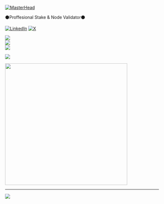 [![MasterHead](https://blogger.googleusercontent.com/img/b/R29vZ2xl/AVvXsEghbCNYcg8LPJbr1H3bdO8PA6Hpq7fMOskbl6KYdnSBxk4WUS1jRozU9dlpIvJKAKim8QpNtaA69paaeIal2Fb1E_On1bg5ZAqMBZXWQm8B2gXz71cCKeLBd1TmR0RcMj4NjcsjDpMURA0Xe98p5rk_wfNHOkhFJZXGIxU1gV3SRLt4joX5cTJtaX3P2A_d/s559/6828AFFB-E010-4990-AD40-614C6790FE38-removebg-preview.png)](https://mpsnodee.ar-io.dev/)

⚫️Proffesional Stake & Node Validator⚫️



[![LinkedIn](https://img.shields.io/badge/LinkedIn-%230077B5.svg?logo=linkedin&logoColor=white)](https://linkedin.com/in/mpsnode) [![X](https://img.shields.io/badge/X-black.svg?logo=X&logoColor=white)](https://x.com/padlin13102000) 


![](https://github-readme-stats.vercel.app/api?username=MPS1310&theme=calm&hide_border=false&include_all_commits=true&count_private=true)<br/>
![](https://github-readme-streak-stats.herokuapp.com/?user=MPS1310&theme=calm&hide_border=false)<br/>
![](https://github-readme-stats.vercel.app/api/top-langs/?username=MPS1310&theme=calm&hide_border=false&include_all_commits=true&count_private=true&layout=compact)


![](https://github-contributor-stats.vercel.app/api?username=MPS1310&limit=5&theme=dark&combine_all_yearly_contributions=true)

<img src='[https://randommeme-five.vercel.app/](https://blogger.googleusercontent.com/img/b/R29vZ2xl/AVvXsEhVRlkNnOdHOZUe-cnLu958EVbmkqtG_da5NucjhS7jV_4Bg1EBXbUpQHe7qrPE28LzQxQpAUPZUWba9wYOCuzbA-CyFhOR7iL3DgLZOOY83LNPZL0Tk3FpGdvR20TMtAukR38Hr5jzVLvG7VfNYtRgvyL7YO2PY4PNVz8sw_QHe5PtQBGldhxOb4k2czQs/s1600/99C38EB3-6D0C-48BD-A85E-25814CFA1B8C.jpeg)https://blogger.googleusercontent.com/img/b/R29vZ2xl/AVvXsEhVRlkNnOdHOZUe-cnLu958EVbmkqtG_da5NucjhS7jV_4Bg1EBXbUpQHe7qrPE28LzQxQpAUPZUWba9wYOCuzbA-CyFhOR7iL3DgLZOOY83LNPZL0Tk3FpGdvR20TMtAukR38Hr5jzVLvG7VfNYtRgvyL7YO2PY4PNVz8sw_QHe5PtQBGldhxOb4k2czQs/s1600/99C38EB3-6D0C-48BD-A85E-25814CFA1B8C.jpeg' style="height: 400px;"/>

---
[![](https://visitcount.itsvg.in/api?id=MPS1310&icon=5&color=12)](https://visitcount.itsvg.in)

<!-- Proudly created with GPRM ( https://gprm.itsvg.in ) -->
